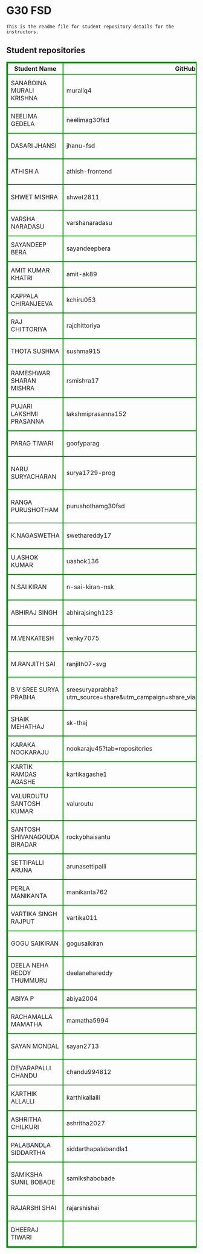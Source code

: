 # G30 FSD
    This is the readme file for student repository details for the instructors.
## Student repositories 
<table style="border : 2px solid green; width:100%;">
<tr >
<th style="border : 2px solid green;">Student Name</th>
<th style="border : 2px solid green;">GitHub Username</th>
<th style="border : 2px solid green;">Repository link</th>
</tr>
<tr style="border : 2px solid green;">
<td style="border : 2px solid green;">SANABOINA MURALI KRISHNA</td> 

<td style="border : 2px solid green;">muraliq4</td> 

<td style="border : 2px solid green;">https://github.com/sure-trust/SANABOINA-MURALI-KRISHNA-g30-fsd</td> 
</tr>

<tr style="border : 2px solid green;">
<td style="border : 2px solid green;">NEELIMA GEDELA</td> 

<td style="border : 2px solid green;">neelimag30fsd</td> 

<td style="border : 2px solid green;">https://github.com/sure-trust/NEELIMA-GEDELA-g30-fsd</td> 
</tr>

<tr style="border : 2px solid green;">
<td style="border : 2px solid green;">DASARI JHANSI</td> 

<td style="border : 2px solid green;">jhanu-fsd</td> 

<td style="border : 2px solid green;">https://github.com/sure-trust/DASARI-JHANSI-g30-fsd</td> 
</tr>

<tr style="border : 2px solid green;">
<td style="border : 2px solid green;">ATHISH A</td> 

<td style="border : 2px solid green;">athish-frontend</td> 

<td style="border : 2px solid green;">https://github.com/sure-trust/ATHISH-A-g30-fsd</td> 
</tr>

<tr style="border : 2px solid green;">
<td style="border : 2px solid green;">SHWET MISHRA</td> 

<td style="border : 2px solid green;">shwet2811</td> 

<td style="border : 2px solid green;">https://github.com/sure-trust/SHWET-MISHRA-g30-fsd</td> 
</tr>

<tr style="border : 2px solid green;">
<td style="border : 2px solid green;">VARSHA NARADASU</td> 

<td style="border : 2px solid green;">varshanaradasu</td> 

<td style="border : 2px solid green;">https://github.com/sure-trust/VARSHA-NARADASU-g30-fsd</td> 
</tr>

<tr style="border : 2px solid green;">
<td style="border : 2px solid green;">SAYANDEEP BERA</td> 

<td style="border : 2px solid green;">sayandeepbera</td> 

<td style="border : 2px solid green;">https://github.com/sure-trust/SAYANDEEP-BERA-g30-fsd</td> 
</tr>

<tr style="border : 2px solid green;">
<td style="border : 2px solid green;">AMIT KUMAR KHATRI</td> 

<td style="border : 2px solid green;">amit-ak89</td> 

<td style="border : 2px solid green;">https://github.com/sure-trust/AMIT-KUMAR-KHATRI-g30-fsd</td> 
</tr>

<tr style="border : 2px solid green;">
<td style="border : 2px solid green;">KAPPALA CHIRANJEEVA</td> 

<td style="border : 2px solid green;">kchiru053</td> 

<td style="border : 2px solid green;">https://github.com/sure-trust/KAPPALA-CHIRANJEEVA-g30-fsd</td> 
</tr>

<tr style="border : 2px solid green;">
<td style="border : 2px solid green;">RAJ CHITTORIYA</td> 

<td style="border : 2px solid green;">rajchittoriya</td> 

<td style="border : 2px solid green;">https://github.com/sure-trust/RAJ-CHITTORIYA-g30-fsd</td> 
</tr>

<tr style="border : 2px solid green;">
<td style="border : 2px solid green;">THOTA SUSHMA</td> 

<td style="border : 2px solid green;">sushma915</td> 

<td style="border : 2px solid green;">https://github.com/sure-trust/THOTA-SUSHMA-g30-fsd</td> 
</tr>

<tr style="border : 2px solid green;">
<td style="border : 2px solid green;">RAMESHWAR SHARAN MISHRA</td> 

<td style="border : 2px solid green;">rsmishra17</td> 

<td style="border : 2px solid green;">https://github.com/sure-trust/RAMESHWAR-SHARAN-MISHRA-g30-fsd</td> 
</tr>

<tr style="border : 2px solid green;">
<td style="border : 2px solid green;">PUJARI LAKSHMI PRASANNA</td> 

<td style="border : 2px solid green;">lakshmiprasanna152</td> 

<td style="border : 2px solid green;">https://github.com/sure-trust/PUJARI-LAKSHMI-PRASANNA-g30-fsd</td> 
</tr>

<tr style="border : 2px solid green;">
<td style="border : 2px solid green;">PARAG TIWARI</td> 

<td style="border : 2px solid green;">goofyparag</td> 

<td style="border : 2px solid green;">https://github.com/sure-trust/PARAG-TIWARI-g30-fsd</td> 
</tr>

<tr style="border : 2px solid green;">
<td style="border : 2px solid green;">NARU SURYACHARAN</td> 

<td style="border : 2px solid green;">surya1729-prog</td> 

<td style="border : 2px solid green;">https://github.com/sure-trust/NARU-SURYACHARAN-g30-fsd</td> 
</tr>

<tr style="border : 2px solid green;">
<td style="border : 2px solid green;">RANGA PURUSHOTHAM</td> 

<td style="border : 2px solid green;">purushothamg30fsd</td> 

<td style="border : 2px solid green;">https://github.com/sure-trust/RANGA-PURUSHOTHAM-g30-fsd</td> 
</tr>

<tr style="border : 2px solid green;">
<td style="border : 2px solid green;">K.NAGASWETHA</td> 

<td style="border : 2px solid green;">swethareddy17</td> 

<td style="border : 2px solid green;">https://github.com/sure-trust/K.NAGASWETHA-g30-fsd</td> 
</tr>

<tr style="border : 2px solid green;">
<td style="border : 2px solid green;">U.ASHOK KUMAR</td> 

<td style="border : 2px solid green;">uashok136</td> 

<td style="border : 2px solid green;">https://github.com/sure-trust/U.ASHOK-KUMAR-g30-fsd</td> 
</tr>

<tr style="border : 2px solid green;">
<td style="border : 2px solid green;">N.SAI KIRAN</td> 

<td style="border : 2px solid green;">n-sai-kiran-nsk</td> 

<td style="border : 2px solid green;">https://github.com/sure-trust/N.SAI-KIRAN-g30-fsd</td> 
</tr>

<tr style="border : 2px solid green;">
<td style="border : 2px solid green;">ABHIRAJ SINGH</td> 

<td style="border : 2px solid green;">abhirajsingh123</td> 

<td style="border : 2px solid green;">https://github.com/sure-trust/ABHIRAJ-SINGH-g30-fsd</td> 
</tr>

<tr style="border : 2px solid green;">
<td style="border : 2px solid green;">M.VENKATESH</td> 

<td style="border : 2px solid green;">venky7075</td> 

<td style="border : 2px solid green;">https://github.com/sure-trust/M.VENKATESH-g30-fsd</td> 
</tr>

<tr style="border : 2px solid green;">
<td style="border : 2px solid green;">M.RANJITH SAI</td> 

<td style="border : 2px solid green;">ranjith07-svg</td> 

<td style="border : 2px solid green;">https://github.com/sure-trust/M.RANJITH-SAI-g30-fsd</td> 
</tr>

<tr style="border : 2px solid green;">
<td style="border : 2px solid green;">B V SREE SURYA PRABHA</td> 

<td style="border : 2px solid green;">sreesuryaprabha?utm_source=share&utm_campaign=share_via&utm_content=profile&utm_medium=android_app</td> 

<td style="border : 2px solid green;">https://github.com/sure-trust/B-V-SREE-SURYA-PRABHA-g30-fsd</td> 
</tr>

<tr style="border : 2px solid green;">
<td style="border : 2px solid green;">SHAIK MEHATHAJ</td> 

<td style="border : 2px solid green;">sk-thaj</td> 

<td style="border : 2px solid green;">https://github.com/sure-trust/SHAIK-MEHATHAJ-g30-fsd</td> 
</tr>

<tr style="border : 2px solid green;">
<td style="border : 2px solid green;">KARAKA NOOKARAJU</td> 

<td style="border : 2px solid green;">nookaraju45?tab=repositories</td> 

<td style="border : 2px solid green;">https://github.com/sure-trust/KARAKA-NOOKARAJU-g30-fsd</td> 
</tr>

<tr style="border : 2px solid green;">
<td style="border : 2px solid green;">KARTIK RAMDAS AGASHE</td> 

<td style="border : 2px solid green;">kartikagashe1</td> 

<td style="border : 2px solid green;">https://github.com/sure-trust/KARTIK-RAMDAS-AGASHE-g30-fsd</td> 
</tr>

<tr style="border : 2px solid green;">
<td style="border : 2px solid green;">VALUROUTU SANTOSH KUMAR</td> 

<td style="border : 2px solid green;">valuroutu</td> 

<td style="border : 2px solid green;">https://github.com/sure-trust/VALUROUTU-SANTOSH-KUMAR-g30-fsd</td> 
</tr>

<tr style="border : 2px solid green;">
<td style="border : 2px solid green;">SANTOSH SHIVANAGOUDA BIRADAR</td> 

<td style="border : 2px solid green;">rockybhaisantu</td> 

<td style="border : 2px solid green;">https://github.com/sure-trust/SANTOSH-SHIVANAGOUDA-BIRADAR-g30-fsd</td> 
</tr>

<tr style="border : 2px solid green;">
<td style="border : 2px solid green;">SETTIPALLI ARUNA</td> 

<td style="border : 2px solid green;">arunasettipalli</td> 

<td style="border : 2px solid green;">https://github.com/sure-trust/SETTIPALLI-ARUNA-g30-fsd</td> 
</tr>

<tr style="border : 2px solid green;">
<td style="border : 2px solid green;">PERLA MANIKANTA</td> 

<td style="border : 2px solid green;">manikanta762</td> 

<td style="border : 2px solid green;">https://github.com/sure-trust/PERLA-MANIKANTA-g30-fsd</td> 
</tr>

<tr style="border : 2px solid green;">
<td style="border : 2px solid green;">VARTIKA SINGH RAJPUT</td> 

<td style="border : 2px solid green;">vartika011</td> 

<td style="border : 2px solid green;">https://github.com/sure-trust/VARTIKA-SINGH-RAJPUT-g30-fsd</td> 
</tr>

<tr style="border : 2px solid green;">
<td style="border : 2px solid green;">GOGU SAIKIRAN</td> 

<td style="border : 2px solid green;">gogusaikiran</td> 

<td style="border : 2px solid green;">https://github.com/sure-trust/GOGU-SAIKIRAN-g30-fsd</td> 
</tr>

<tr style="border : 2px solid green;">
<td style="border : 2px solid green;">DEELA NEHA REDDY THUMMURU</td> 

<td style="border : 2px solid green;">deelanehareddy</td> 

<td style="border : 2px solid green;">https://github.com/sure-trust/DEELA-NEHA-REDDY-THUMMURU-g30-fsd</td> 
</tr>

<tr style="border : 2px solid green;">
<td style="border : 2px solid green;">ABIYA P</td> 

<td style="border : 2px solid green;">abiya2004</td> 

<td style="border : 2px solid green;">https://github.com/sure-trust/ABIYA-P-g30-fsd</td> 
</tr>

<tr style="border : 2px solid green;">
<td style="border : 2px solid green;">RACHAMALLA MAMATHA</td> 

<td style="border : 2px solid green;">mamatha5994</td> 

<td style="border : 2px solid green;">https://github.com/sure-trust/RACHAMALLA-MAMATHA-g30-fsd</td> 
</tr>

<tr style="border : 2px solid green;">
<td style="border : 2px solid green;">SAYAN MONDAL</td> 

<td style="border : 2px solid green;">sayan2713</td> 

<td style="border : 2px solid green;">https://github.com/sure-trust/SAYAN-MONDAL-g30-fsd</td> 
</tr>

<tr style="border : 2px solid green;">
<td style="border : 2px solid green;">DEVARAPALLI CHANDU</td> 

<td style="border : 2px solid green;">chandu994812</td> 

<td style="border : 2px solid green;">https://github.com/sure-trust/DEVARAPALLI-CHANDU-g30-fsd</td> 
</tr>

<tr style="border : 2px solid green;">
<td style="border : 2px solid green;">KARTHIK ALLALLI</td> 

<td style="border : 2px solid green;">karthikallalli</td> 

<td style="border : 2px solid green;">https://github.com/sure-trust/KARTHIK-ALLALLI-g30-fsd</td> 
</tr>

<tr style="border : 2px solid green;">
<td style="border : 2px solid green;">ASHRITHA CHILKURI</td> 

<td style="border : 2px solid green;">ashritha2027</td> 

<td style="border : 2px solid green;">https://github.com/sure-trust/ASHRITHA-CHILKURI-g30-fsd</td> 
</tr>

<tr style="border : 2px solid green;">
<td style="border : 2px solid green;">PALABANDLA SIDDARTHA</td> 

<td style="border : 2px solid green;">siddarthapalabandla1</td> 

<td style="border : 2px solid green;">https://github.com/sure-trust/PALABANDLA-SIDDARTHA-g30-fsd</td> 
</tr>

<tr style="border : 2px solid green;">
<td style="border : 2px solid green;">SAMIKSHA SUNIL BOBADE</td> 

<td style="border : 2px solid green;">samikshabobade</td> 

<td style="border : 2px solid green;">https://github.com/sure-trust/SAMIKSHA-SUNIL-BOBADE-g30-fsd</td> 
</tr>

<tr style="border : 2px solid green;">
<td style="border : 2px solid green;">RAJARSHI SHAI</td> 

<td style="border : 2px solid green;">rajarshishai</td> 

<td style="border : 2px solid green;">https://github.com/sure-trust/RAJARSHI-SHAI-g30-fsd</td> 
</tr>

<tr style="border : 2px solid green;">
<td style="border : 2px solid green;">DHEERAJ TIWARI</td> 

<td style="border : 2px solid green;"></td> 

<td style="border : 2px solid green;">https://github.com/sure-trust/DHEERAJ-TIWARI-g30-fsd</td> 
</tr>
